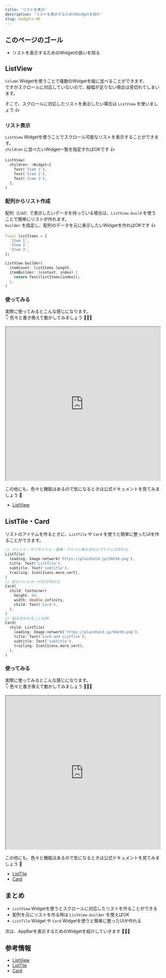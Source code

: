 ```yaml
---
title: 'リストを表示'
description: 'リストを表示するためのWidgetを紹介'
slug: widgets-06
---
```


## このページのゴール

- リストを表示するためのWidgetの扱いを知る


## ListView

`Column` Widgetを使うことで複数のWidgetを縦に並べることができます、  
ですがスクロールに対応していないので、縦幅が足りない場合は見切れてしまいます。

そこで、スクロールに対応したリストを表示したい場合は `ListView` を使いましょう 👍

### リスト表示

`ListView` Widgetを使うことでスクロール可能なリストを表示することができます。  
`children` に並べたいWidget一覧を指定すればOKです 👍

```dart
ListView(
  children: <Widget>[
    Text('Item 1'),
    Text('Item 2'),
    Text('Item 3'),
  ],
)
```

### 配列からリスト作成

配列（List）で表示したいデータを持っている場合は、`ListView.build` を使うことで簡単にリストが作れます。  
`builder` を指定し、配列のデータを元に表示したいWidgetを作ればOKです 👍

```dart
final listItems = [
  'Item 1',
  'Item 2',
  'Item 3',
];

ListView.builder(
  itemCount: listItems.length,
  itemBuilder: (context, index) {
    return Text(listItems[index]);
  },
)
```

### 使ってみる

実際に使ってみるとこんな感じになります。  
👇 色々と書き換えて動かしてみましょう 💪💪💪

<iframe
    width="100%"
    height="500px"
    src="https://dartpad.dev/embed-flutter.html?null_safety=true&split=60&theme=dark&run=true&id=635de826cbc8ddfcc92692ac1aa0791a">
</iframe>

この他にも、色々と機能はあるので気になるときは公式ドキュメントを見てみましょう 👀

- [ListView](https://api.flutter.dev/flutter/widgets/ListView-class.html)


## ListTile・Card

リストのアイテムを作るときに、`ListTile` や `Card` を使うと簡単に整ったUIを作ることができます。

```dart
// タイトル・サブタイトル・画像・アイコン等を含めたアイテムが作れる
ListTile(
  leading: Image.network('https://placehold.jp/50x50.png'),
  title: Text('ListTile'),
  subtitle: Text('subtitle'),
  trailing: Icon(Icons.more_vert),
)
// 影のついたカードUIが作れる
Card(
  child: Container(
    height: 60,
    width: double.infinity,
    child: Text('Card'),
  ),
)
// 組み合わせることもOK
Card(
  child: ListTile(
    leading: Image.network('https://placehold.jp/50x50.png'),
    title: Text('Card and ListTile'),
    subtitle: Text('subtitle'),
    trailing: Icon(Icons.more_vert),
  ),
)
```
### 使ってみる

実際に使ってみるとこんな感じになります。  
👇 色々と書き換えて動かしてみましょう 💪💪💪

<iframe
    width="100%"
    height="500px"
    src="https://dartpad.dev/embed-flutter.html?null_safety=true&split=60&theme=dark&run=true&id=4871a3feb05b6103b31ef407243a1e95">
</iframe>

この他にも、色々と機能はあるので気になるときは公式ドキュメントを見てみましょう 👀

- [ListTile](https://api.flutter.dev/flutter/material/ListTile-class.html)
- [Card](https://api.flutter.dev/flutter/material/Card-class.html)


## まとめ

- `ListView` Widgetを使うとスクロールに対応したリストを作ることができる
- 配列を元にリストを作る時は `ListView.builder` を使えばOK
- `ListTile` Widget や `Card` Widgetを使うと簡単に整ったUIが作れる

次は、AppBarを表示するためのWidgetを紹介していきます 💪💪💪


## 参考情報

- [ListView](https://api.flutter.dev/flutter/widgets/ListView-class.html)
- [ListTile](https://api.flutter.dev/flutter/material/ListTile-class.html)
- [Card](https://api.flutter.dev/flutter/material/Card-class.html)

